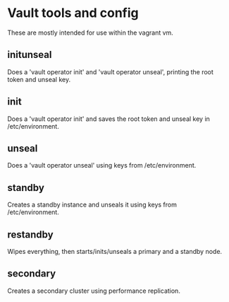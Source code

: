 # Vault tools and config

These are mostly intended for use within the vagrant vm.

## initunseal

Does a 'vault operator init' and 'vault operator unseal', printing the root token and unseal key.

## init

Does a 'vault operator init' and saves the root token and unseal key in /etc/environment.

## unseal

Does a 'vault operator unseal' using keys from /etc/environment.

## standby

Creates a standby instance and unseals it using keys from /etc/environment.

## restandby

Wipes everything, then starts/inits/unseals a primary and a standby node.

## secondary

Creates a secondary cluster using performance replication.
